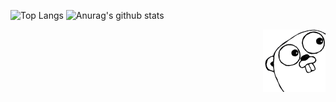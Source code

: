 
![Top Langs](https://github-readme-stats.vercel.app/api/top-langs/?username=lazarenkoa&hide=TeX&layout=compact)
![Anurag's github stats](https://github-readme-stats.vercel.app/api?username=lazarenkoa&show_icons=true)


<span>
  <img src="gopher.png"  width="100" align="right"/>
</span>

